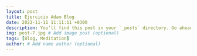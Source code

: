 ```yaml
---
layout: post
title: Ejercicio Adam Blog
date: 2022-11-11 11:11:11 +0300
description: You’ll find this post in your `_posts` directory. Go ahead and edit it and re-build the site to see your changes. # Add post description (optional)
img: post-7.jpg # Add image post (optional)
tags: [Blog, Meditation]
author: # Add name author (optional)
---
```

